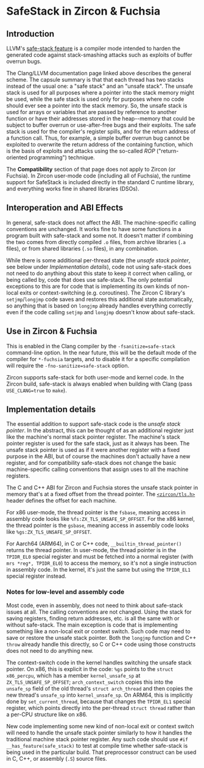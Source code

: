 # SafeStack in Zircon & Fuchsia

## Introduction

LLVM's [safe-stack feature](https://clang.llvm.org/docs/SafeStack.html)
is a compiler mode intended to harden the generated code against
stack-smashing attacks such as exploits of buffer overrun bugs.

The Clang/LLVM documentation page linked above describes the general
scheme.  The capsule summary is that that each thread has two stacks
instead of the usual one: a "safe stack" and an "unsafe stack".  The
unsafe stack is used for all purposes where a pointer into the stack
memory might be used, while the safe stack is used only for purposes
where no code should ever see a pointer into the stack memory.  So, the
unsafe stack is used for arrays or variables that are passed by
reference to another function or have their addresses stored in the
heap--memory that could be subject to buffer overrun or use-after-free
bugs and their exploits.  The safe stack is used for the compiler's
register spills, and for the return address of a function call.  Thus,
for example, a simple buffer overrun bug cannot be exploited to
overwrite the return address of the containing function, which is the
basis of exploits and attacks using the so-called *ROP*
("return-oriented programming") technique.

The **Compatibility** section of that page does not apply to Zircon (or
Fuchsia).  In Zircon user-mode code (including all of Fuchsia), the
runtime support for SafeStack is included directly in the standard C
runtime library, and everything works fine in shared libraries (DSOs).

## Interoperation and ABI Effects

In general, safe-stack does not affect the ABI.  The machine-specific
calling conventions are unchanged.  It works fine to have some
functions in a program built with safe-stack and some not.  It doesn't
matter if combining the two comes from directly compiled `.o` files,
from archive libraries (`.a` files), or from shared libraries (`.so`
files), in any combination.

While there is some additional per-thread state (the *unsafe stack
pointer*, see below under *Implementation details*), code not using
safe-stack does not need to do anything about this state to keep it
correct when calling, or being called by, code that does use
safe-stack.  The only potential exceptions to this are for code that
is implementing its own kinds of non-local exits or context-switching
(e.g. coroutines).  The Zircon C library's `setjmp`/`longjmp` code
saves and restores this additional state automatically, so anything
that is based on `longjmp` already handles everything correctly even
if the code calling `setjmp` and `longjmp` doesn't know about
safe-stack.

## Use in Zircon & Fuchsia

This is enabled in the Clang compiler by the `-fsanitize=safe-stack`
command-line option.  In the near future, this will be the default mode
of the compiler for `*-fuchsia` targets, and to disable it for a
specific compilation will require the `-fno-sanitize=safe-stack` option.

Zircon supports safe-stack for both user-mode and kernel code.
In the Zircon build, safe-stack is always enabled when building
with Clang (pass `USE_CLANG=true` to `make`).

## Implementation details

The essential addition to support safe-stack code is the *unsafe stack
pointer*.  In the abstract, this can be thought of as an additional
register just like the machine's normal stack pointer register.  The
machine's stack pointer register is used for the safe stack, just as it
always has been.  The unsafe stack pointer is used as if it were another
register with a fixed purpose in the ABI, but of course the machines
don't actually have a new register, and for compatibility safe-stack
does not change the basic machine-specific calling conventions that
assign uses to all the machine registers.

The C and C++ ABI for Zircon and Fuchsia stores the unsafe stack
pointer in memory that's at a fixed offset from the thread pointer.
The [`<zircon/tls.h>`](../system/public/zircon/tls.h) header defines
the offset for each machine.

For x86 user-mode, the thread pointer is the `fsbase`, meaning access
in assembly code looks like `%fs:ZX_TLS_UNSAFE_SP_OFFSET`.
For the x86 kernel, the thread pointer is the `gsbase`, meaning access
in assembly code looks like `%gs:ZX_TLS_UNSAFE_SP_OFFSET`.

For Aarch64 (ARM64), in C or C++ code, `__builtin_thread_pointer()`
returns the thread pointer.  In user-mode, the thread pointer is in the
`TPIDR_EL0` special register and must be fetched into a normal register
(with `mrs *reg*, TPIDR_EL0`) to access the memory, so it's not a single
instruction in assembly code.  In the kernel, it's just the same but
using the `TPIDR_EL1` special register instead.

### Notes for low-level and assembly code

Most code, even in assembly, does not need to think about safe-stack
issues at all.  The calling conventions are not changed.  Using the
stack for saving registers, finding return addresses, etc. is all the
same with or without safe-stack.  The main exception is code that is
implementing something like a non-local exit or context switch.  Such
code may need to save or restore the unsafe stack pointer.  Both the
`longjmp` function and C++ `throw` already handle this directly, so
C or C++ code using those constructs does not need to do anything new.

The context-switch code in the kernel handles switching the unsafe stack
pointer.  On x86, this is explicit in the code: `%gs` points to the
`struct x86_percpu`, which has a member `kernel_unsafe_sp` at
`ZX_TLS_UNSAFE_SP_OFFSET`; `arch_context_switch` copies this into the
`unsafe_sp` field of the old thread's `struct arch_thread` and then
copies the new thread's `unsafe_sp` into `kernel_unsafe_sp`.  On ARM64,
this is implicitly done by `set_current_thread`, because that changes
the `TPIDR_EL1` special register, which points directly into the
per-thread `struct thread` rather than a per-CPU structure like on x86.

New code implementing some new kind of non-local exit or context switch
will need to handle the unsafe stack pointer similarly to how it handles
the traditional machine stack pointer register.  Any such code should
use `#if __has_feature(safe_stack)` to test at compile time whether
safe-stack is being used in the particular build.  That preprocessor
construct can be used in C, C++, or assembly (`.S`) source files.
